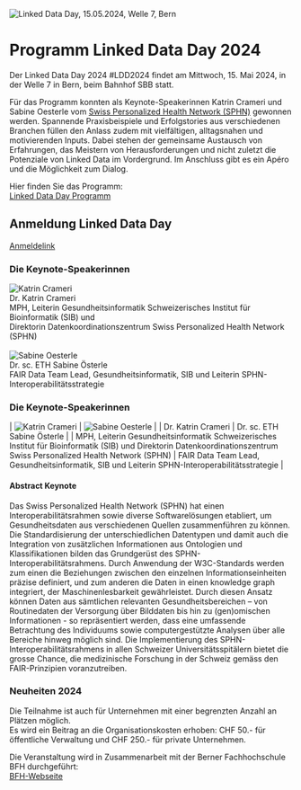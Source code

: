 ![Linked Data Day, 15.05.2024, Welle 7, Bern](/static-assets/img/linked-data-day-2024-de.png)


# Programm Linked Data Day 2024

Der Linked Data Day 2024 #LDD2024 findet am Mittwoch, 15. Mai 2024, in der Welle 7 in Bern, beim Bahnhof SBB statt.

Für das Programm konnten als Keynote-Speakerinnen Katrin Crameri und Sabine Oesterle vom [Swiss Personalized Health Network (SPHN)](https://sphn.ch/de/home/) gewonnen werden.
Spannende Praxisbeispiele und Erfolgstories aus verschiedenen Branchen füllen den Anlass zudem mit vielfältigen, alltagsnahen und motivierenden Inputs. Dabei stehen der gemeinsame Austausch von Erfahrungen, das Meistern von Herausforderungen und nicht zuletzt die Potenziale von Linked Data im Vordergrund.
Im Anschluss gibt es ein Apéro und die Möglichkeit zum Dialog.

Hier finden Sie das Programm:\
[Linked Data Day Programm](/static-assets/img/Linked-Data-Day-2024-Programm.pdf)

## Anmeldung Linked Data Day
[Anmeldelink](https://www.ticketpark.ch/bfh/de/show/6FE3E469-C3DA-43CE-9D27-731F651AA496)

### Die Keynote-Speakerinnen
![Katrin Crameri](/static-assets/img/Katrin_250x250.jpg)
\
Dr. Katrin Crameri\
MPH, Leiterin Gesundheitsinformatik Schweizerisches Institut für Bioinformatik (SIB) und\
Direktorin Datenkoordinationszentrum Swiss Personalized Health Network (SPHN)
\
\
![Sabine Oesterle](/static-assets/img/Sabine_Oe_250x250.jpg)
\
Dr. sc. ETH Sabine Österle\
FAIR Data Team Lead, Gesundheitsinformatik, SIB und Leiterin SPHN-Interoperabilitätsstrategie

### Die Keynote-Speakerinnen
| ![Katrin Crameri](/static-assets/img/Katrin_250x250.jpg) | ![Sabine Oesterle](/static-assets/img/Sabine_Oe_250x250.jpg) |
| Dr. Katrin Crameri | Dr. sc. ETH Sabine Österle |
| MPH, Leiterin Gesundheitsinformatik Schweizerisches Institut für Bioinformatik (SIB) und Direktorin Datenkoordinationszentrum Swiss Personalized Health Network (SPHN) | FAIR Data Team Lead, Gesundheitsinformatik, SIB und Leiterin SPHN-Interoperabilitätsstrategie | 


#### Abstract Keynote
Das Swiss Personalized Health Network (SPHN) hat einen Interoperabilitätsrahmen sowie diverse Softwarelösungen etabliert, um Gesundheitsdaten aus verschiedenen Quellen zusammenführen zu können. Die Standardisierung der unterschiedlichen Datentypen und damit auch die Integration von zusätzlichen Informationen aus Ontologien und Klassifikationen bilden das Grundgerüst des SPHN-Interoperabilitätsrahmens. Durch Anwendung der W3C-Standards werden zum einen die Beziehungen zwischen den einzelnen Informationseinheiten präzise definiert, und zum anderen die Daten in einen knowledge graph integriert, der Maschinenlesbarkeit gewährleistet. Durch diesen Ansatz können Daten aus sämtlichen relevanten Gesundheitsbereichen – von Routinedaten der Versorgung über Bilddaten bis hin zu (gen)omischen Informationen - so repräsentiert werden, dass eine umfassende Betrachtung des Individuums sowie computergestützte Analysen über alle Bereiche hinweg möglich sind. Die Implementierung des SPHN-Interoperabilitätsrahmens in allen Schweizer Universitätsspitälern bietet die grosse Chance, die medizinische Forschung in der Schweiz gemäss den FAIR-Prinzipien voranzutreiben.

### Neuheiten 2024

Die Teilnahme ist auch für Unternehmen mit einer begrenzten Anzahl an Plätzen möglich.\
Es wird ein Beitrag an die Organisationskosten erhoben: CHF 50.- für öffentliche Verwaltung und CHF 250.- für private Unternehmen.


Die Veranstaltung wird in Zusammenarbeit mit der Berner Fachhochschule BFH durchgeführt:\
[BFH-Webseite](https://www.bfh.ch/de/aktuell/fachveranstaltungen/linked-data-day-2024/)
